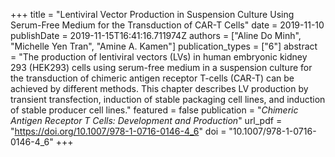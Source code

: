 +++
title = "Lentiviral Vector Production in Suspension Culture Using Serum-Free Medium for the Transduction of CAR-T Cells"
date = 2019-11-10
publishDate = 2019-11-15T16:41:16.711974Z
authors = ["Aline Do Minh", "Michelle Yen Tran", "Amine A. Kamen"]
publication_types = ["6"]
abstract = "The production of lentiviral vectors (LVs) in human embryonic kidney 293 (HEK293) cells using serum-free medium in a suspension culture for the transduction of chimeric antigen receptor T-cells (CAR-T) can be achieved by different methods. This chapter describes LV production by transient transfection, induction of stable packaging cell lines, and induction of stable producer cell lines."
featured = false
publication = "*Chimeric Antigen Receptor T Cells: Development and Production*"
url_pdf = "https://doi.org/10.1007/978-1-0716-0146-4_6"
doi = "10.1007/978-1-0716-0146-4_6"
+++

